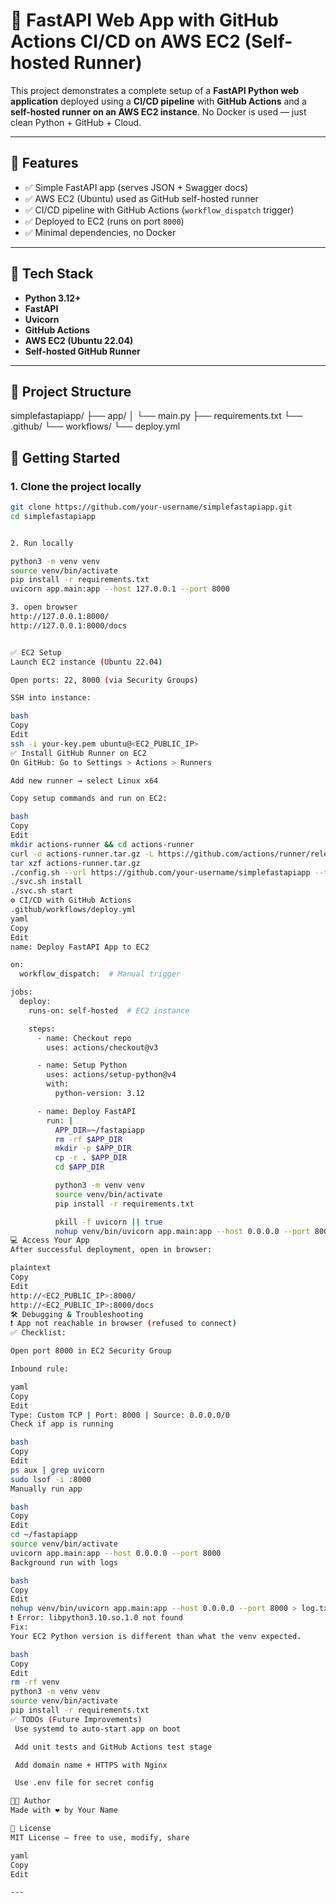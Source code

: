 # 🚀 FastAPI Web App with GitHub Actions CI/CD on AWS EC2 (Self-hosted Runner)

This project demonstrates a complete setup of a **FastAPI Python web application** deployed using a **CI/CD pipeline** with **GitHub Actions** and a **self-hosted runner on an AWS EC2 instance**. No Docker is used — just clean Python + GitHub + Cloud.

---

## 📌 Features

- ✅ Simple FastAPI app (serves JSON + Swagger docs)
- ✅ AWS EC2 (Ubuntu) used as GitHub self-hosted runner
- ✅ CI/CD pipeline with GitHub Actions (`workflow_dispatch` trigger)
- ✅ Deployed to EC2 (runs on port `8000`)
- ✅ Minimal dependencies, no Docker

---

## 🧠 Tech Stack

- **Python 3.12+**
- **FastAPI**
- **Uvicorn**
- **GitHub Actions**
- **AWS EC2 (Ubuntu 22.04)**
- **Self-hosted GitHub Runner**

---

## 📁 Project Structure

simplefastapiapp/
├── app/
│ └── main.py
├── requirements.txt
└── .github/
└── workflows/
└── deploy.yml


## 🚀 Getting Started

### 1. Clone the project locally

```bash
git clone https://github.com/your-username/simplefastapiapp.git
cd simplefastapiapp


2. Run locally

python3 -m venv venv
source venv/bin/activate
pip install -r requirements.txt
uvicorn app.main:app --host 127.0.0.1 --port 8000

3. open browser
http://127.0.0.1:8000/
http://127.0.0.1:8000/docs


✅ EC2 Setup
Launch EC2 instance (Ubuntu 22.04)

Open ports: 22, 8000 (via Security Groups)

SSH into instance:

bash
Copy
Edit
ssh -i your-key.pem ubuntu@<EC2_PUBLIC_IP>
✅ Install GitHub Runner on EC2
On GitHub: Go to Settings > Actions > Runners

Add new runner → select Linux x64

Copy setup commands and run on EC2:

bash
Copy
Edit
mkdir actions-runner && cd actions-runner
curl -o actions-runner.tar.gz -L https://github.com/actions/runner/releases/download/v2.323.0/actions-runner-linux-x64-2.323.0.tar.gz
tar xzf actions-runner.tar.gz
./config.sh --url https://github.com/your-username/simplefastapiapp --token YOUR_TOKEN
./svc.sh install
./svc.sh start
⚙️ CI/CD with GitHub Actions
.github/workflows/deploy.yml
yaml
Copy
Edit
name: Deploy FastAPI App to EC2

on:
  workflow_dispatch:  # Manual trigger

jobs:
  deploy:
    runs-on: self-hosted  # EC2 instance

    steps:
      - name: Checkout repo
        uses: actions/checkout@v3

      - name: Setup Python
        uses: actions/setup-python@v4
        with:
          python-version: 3.12

      - name: Deploy FastAPI
        run: |
          APP_DIR=~/fastapiapp
          rm -rf $APP_DIR
          mkdir -p $APP_DIR
          cp -r . $APP_DIR
          cd $APP_DIR

          python3 -m venv venv
          source venv/bin/activate
          pip install -r requirements.txt

          pkill -f uvicorn || true
          nohup venv/bin/uvicorn app.main:app --host 0.0.0.0 --port 8000 > log.txt 2>&1 &
💻 Access Your App
After successful deployment, open in browser:

plaintext
Copy
Edit
http://<EC2_PUBLIC_IP>:8000/
http://<EC2_PUBLIC_IP>:8000/docs
🛠 Debugging & Troubleshooting
❗ App not reachable in browser (refused to connect)
✅ Checklist:

Open port 8000 in EC2 Security Group

Inbound rule:

yaml
Copy
Edit
Type: Custom TCP | Port: 8000 | Source: 0.0.0.0/0
Check if app is running

bash
Copy
Edit
ps aux | grep uvicorn
sudo lsof -i :8000
Manually run app

bash
Copy
Edit
cd ~/fastapiapp
source venv/bin/activate
uvicorn app.main:app --host 0.0.0.0 --port 8000
Background run with logs

bash
Copy
Edit
nohup venv/bin/uvicorn app.main:app --host 0.0.0.0 --port 8000 > log.txt 2>&1 &
❗ Error: libpython3.10.so.1.0 not found
Fix:
Your EC2 Python version is different than what the venv expected.

bash
Copy
Edit
rm -rf venv
python3 -m venv venv
source venv/bin/activate
pip install -r requirements.txt
✅ TODOs (Future Improvements)
 Use systemd to auto-start app on boot

 Add unit tests and GitHub Actions test stage

 Add domain name + HTTPS with Nginx

 Use .env file for secret config

👨‍💻 Author
Made with ❤️ by Your Name

📄 License
MIT License – free to use, modify, share

yaml
Copy
Edit

---


